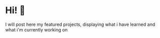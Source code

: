 # Hi! 👋
I will post here my featured projects, displaying what i have learned and what i'm currently working on
